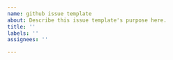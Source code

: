```yaml
---
name: github issue template
about: Describe this issue template's purpose here.
title: ''
labels: ''
assignees: ''

---
```



